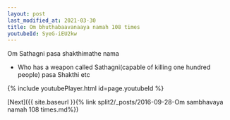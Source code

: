 ```yaml
---
layout: post
last_modified_at: 2021-03-30
title: Om bhuthabaavanaaya namah 108 times
youtubeId: SyeG-iEU2kw
---
```

 
 
Om Sathagni pasa shakthimathe nama 
 
 -  Who has a weapon called Sathagni(capable of killing one hundred people)   pasa  Shakthi etc  
 
  
 
  
 
 
 
 
 
 


{% include youtubePlayer.html id=page.youtubeId %}
 
[Next]({{ site.baseurl }}{% link  split2/_posts/2016-09-28-Om sambhavaya namah 108 times.md%})
 
